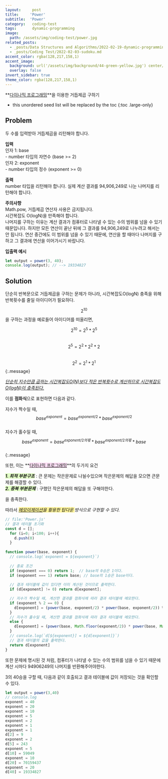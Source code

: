 ```yaml
---
layout:     post
title:     'Power'
subtitle:  'Power'
category:   coding-test
tags:       dynamic-programming
image: 
  path: /assets/img/coding-test/power.jpg
related_posts: 
  - _posts/Data Structures and Algorithms/2022-02-19-dynamic-programming.md
  - _posts/Coding Test/2022-02-03-sudoku.md
accent_color: rgba(128,217,158,1)
accent_image:
  background: url('/assets/img/background/44-green-yellow.jpg') center/cover
  overlay: false
invert_sidebar: true
theme_color: rgba(128,217,158,1)
---
```


**[다이나믹 프로그래밍](/data-structures-and-algorithms/dynamic-programming.html#11-what-is-dynamic-programming)**을 이용한 거듭제곱 구하기

* this unordered seed list will be replaced by the toc
{:toc .large-only}

## Problem

두 수를 입력받아 거듭제곱을 리턴해야 합니다.

**입력** <br>
인자 1: base <br>
\- number 타입의 자연수 (base >= 2) <br>
인자 2: exponent <br>
\- number 타입의 정수 (exponent >= 0)

**출력** <br>
number 타입을 리턴해야 합니다.
실제 계산 결과를 94,906,249로 나눈 나머지를 리턴해야 합니다.

**주의사항** <br>
Math.pow, 거듭제곱 연산자 사용은 금지됩니다. <br>
시간복잡도 O(logN)을 만족해야 합니다. <br>
나머지를 구하는 이유는 계산 결과가 컴퓨터로 나타낼 수 있는 수의 범위를 넘을 수 있기 때문입니다. 하지만 모든 연산이 끝난 뒤에 그 결과를 94,906,249로 나누려고 해서는 안 됩니다. 연산 중간에도 이 범위를 넘을 수 있기 때문에, 연산을 할 때마다 나머지를 구하고 그 결과에 연산을 이어가시기 바랍니다.

**입출력 예시**
~~~js
let output = power(3, 40);
console.log(output); // --> 19334827
~~~

## Solution

단순히 반복문으로 거듭제곱을 구하는 문제가 아니라, 시간복잡도O(logN) 충족을 위해 반복횟수를 줄일 아이디어가 필요하다.

$$2^{10}$$을 구하는 과정을 예로들어 아이디어를 떠올리면,

$$2^{10} = 2^5 *  2^5$$ <br>
$$2^5 = 2^2 * 2^2 * 2$$ <br>
$$2^2 = 2^1 * 2^1$$ 
{:.message}

*<u>단순히 지수만큼 곱하는 시간복잡도O(N)보다 적은 반복횟수로 계산하므로 시간복잡도 O(logN)이 충족된다.</u>*

이를 **점화식**으로 표현하면 다음과 같다.

지수가 짝수일 때, <br>
$$base^{exponent} = base^{exponent/2} * base^{exponent/2}$$ <br>
지수가 홀수일 때, <br>
$$base^{exponent} = base^{exponent/2의 몫} * base^{exponent/2의 몫} *base$$ <br>
{:.message}

또한, 이는 **<span style='background-color: #FFDFF6'>[다이나믹 프로그래밍](/data-structures-and-algorithms/dynamic-programming.html#11-what-is-dynamic-programming)</span>**의 두가지 요건 

***<span style='background-color: #e0ffc4'>1. 최적 부분구조</span>*** : 큰 문제는 작은문제로 나뉠수있으며 작은문제의 해답을 모으면 큰문제를 해결할 수 있다. <br>
***<span style='background-color: #e0ffc4'>2. 중복 부분문제</span>*** : 구했던 작은문제의 해답을 또 구해야한다. 
 
을 충족한다. 

따라서 *<span style='background-color: #fff39b'>[메모이제이션](/data-structures-and-algorithms/dynamic-programming.html#12-what-is-memoization)을 활용한 탑다운 </span> 방식으로 구현할 수 있다.*

~~~js
// file:'Power.js'
// 결과 테이블 초기화
const d = [];
  for (i=0; i<100; i++){ 
    d.push(0)
  }
  
function power(base, exponent) {
  // console.log(`exponent = ${exponent}`)
  
  // 종료 조건 
  if (exponent === 0) return 1;  // base의 0승은 1이다.
  if (exponent === 1) return base; // base의 1승은 base이다.
  
  // 결과 테이블에 값이 있다면 이미 계산된 것이므로 출력한다. 
  if (d[exponent] != 0) return d[exponent]; 

  // 지수가 짝수일 때, 계산한 결과를 점화식에 따라 결과 테이블에 메모한다. 
  if (exponent % 2 == 0) {
    d[exponent] = (power(base, exponent/2) * power(base, exponent/2)) % 94906249
  }
  // 지수가 홀수일 때, 계산한 결과를 점화식에 따라 결과 테이블에 메모한다. 
  else {
    d[exponent] = (power(base, Math.floor(exponent/2)) * power(base, Math.floor(exponent/2)) * base) % 94906249
  }
  // console.log(`d[${exponent}] = ${d[exponent]}`)
  // 결과 테이블의 값을 출력한다. 
  return d[exponent]
}
~~~

또한 문제에 명시된 것 처럼, 컴퓨터가 나타낼 수 있는 수의 범위를 넘을 수 있기 때문에 계산 시마다 94906249의 나머지를 반환해주어야한다.

3의 40승을 구할 때, 다음과 같이 호출되고 결과 테이블에 값이 저장되는 것을 확인할 수 있다. 

~~~js
let output = power(3,40)
// console.log
exponent = 40
exponent = 20
exponent = 10
exponent = 5
exponent = 2
exponent = 1
exponent = 1
d[2] = 9
exponent = 2
d[5] = 243
exponent = 5
d[10] = 59049
exponent = 10
d[20] = 70159437
exponent = 20
d[40] = 19334827
~~~